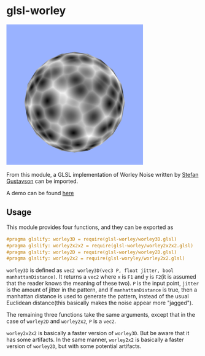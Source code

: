 # glsl-worley

<img src="images/worley.png" width="356" height="366" />

From this module, a GLSL implementation of Worley Noise written by [Stefan
Gustavson](http://webstaff.itn.liu.se/~stegu/GLSL-cellular/GLSL-cellular-notes.pdf) can be imported.

A demo can be found [here]()

## Usage

This module provides four functions, and they can be exported as

```glsl
#pragma glslify: worley3D = require(glsl-worley/worley3D.glsl)
#pragma glslify: worley2x2x2 = require(glsl-worley/worley2x2x2.glsl)
#pragma glslify: worley2D = require(glsl-worley/worley2D.glsl)
#pragma glslify: worley2x2 = require(glsl-woryley/worley2x2.glsl)
```

`worley3D` is defined as `vec2 worley3D(vec3 P, float jitter, bool manhattanDistance)`. It returns a `vec2`
 where `x` is `F1` and `y` is `F2`(it is assumed that the reader knows the meaning of these two).
`P` is the input point, `jitter` is the amount of jitter in the pattern, and if `manhattanDistance` is true,
then a manhattan distance is used to generate the pattern, instead of the usual Euclidean distance(this basically makes
 the noise appear more "jagged").

 The remaining three functions take the same arguments, except that in the case of `worley2D` and `worley2x2`, `P` is a
 `vec2`.

 `worley2x2x2` is basically a faster version of `worley3D`. But be aware that it has some artifacts. In the same manner,
 `worley2x2` is basically a faster version of `worley2D`, but with some potential artifacts.



